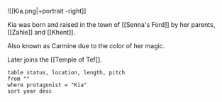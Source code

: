 ![[Kia.png|+portrait -right]]

Kia was born and raised in the town of [[Senna's Ford]] by her parents, [[Zahle]] and [[Khent]]. 

Also known as Carmine due to the color of her magic.

Later joins the [[Temple of Tef]]. 

```dataview
table status, location, length, pitch
from ""
where protagonist = "Kia"
sort year desc
```